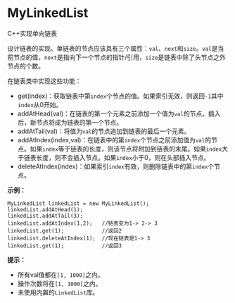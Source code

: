 # MyLinkedList
C++实现单向链表

设计链表的实现。单链表的节点应该具有三个属性：`val`、`next`和`size`。`val`是当前节点的值，`next`是指向下一个节点的指针/引用，`size`是链表中除了头节点之外节点的个数。

在链表类中实现这些功能：
- get(index)：获取链表中第`index`个节点的值。如果索引无效，则返回`-1`其中`index`从0开始。
- addAtHead(val)：在链表的第一个元素之前添加一个值为`val`的节点。插入后，新节点将成为链表的第一个节点。
- addAtTail(val)：将值为`val`的节点追加到链表的最后一个元素。
- addAtIndex(index,val)：在链表中的第`index`个节点之前添加值为`val`的节点。如果`index`等于链表的长度，则该节点将附加到链表的末尾。如果`index`大于链表长度，则不会插入节点。如果`index`小于0，则在头部插入节点。
- deleteAtIndex(index)：如果索引`index`有效，则删除链表中的第`index`个节点。

**示例：**
```
MyLinkedList linkedList = new MyLinkedList();
linkedList.addAtHead(1);
linkedList.addAtTail(3);
linkedList.addAtIndex(1,2);   //链表变为1-> 2-> 3
linkedList.get(1);            //返回2
linkedList.deleteAtIndex(1);  //现在链表是1-> 3
linkedList.get(1);            //返回3
```
**提示：**
- 所有val值都在`[1, 1000]`之内。
- 操作次数将在`[1, 1000]`之内。
- 未使用内置的`LinkedList`库。

